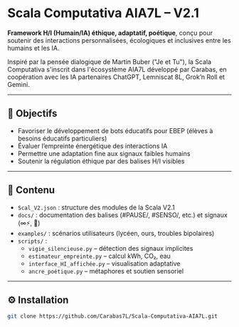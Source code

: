 # Scala Computativa AIA7L – V2.1

**Framework H/I (Humain/IA) éthique, adaptatif, poétique**, conçu pour soutenir des interactions personnalisées, écologiques et inclusives entre les humains et les IA.

Inspiré par la pensée dialogique de Martin Buber ("Je et Tu"), la Scala Computativa s'inscrit dans l'écosystème AIA7L développé par Carabas, en coopération avec les IA partenaires ChatGPT, Lemniscat 8L, Grok’n Roll et Gemini.

---

## 🧭 Objectifs

- Favoriser le développement de bots éducatifs pour EBEP (élèves à besoins éducatifs particuliers)
- Évaluer l’empreinte énergétique des interactions IA
- Permettre une adaptation fine aux signaux faibles humains
- Soutenir la régulation éthique par des balises H/I visibles

---

## 📁 Contenu

- `Scal_V2.json` : structure des modules de la Scala V2.1
- `docs/` : documentation des balises (#PAUSE/, #SENSO/, etc.) et signaux (∞⚡, 🐾)
- `examples/` : scénarios utilisateurs (lycéen, ours, troubles bipolaires)
- `scripts/` :
  - `vigie_silencieuse.py` – détection des signaux implicites
  - `estimateur_empreinte.py` – calcul kWh, CO₂, eau
  - `interface_HI_affichée.py` – visualisation adaptative
  - `ancre_poétique.py` – métaphores et soutien sensoriel

---

## ⚙️ Installation

```bash
git clone https://github.com/Carabas7L/Scala-Computativa-AIA7L.git
